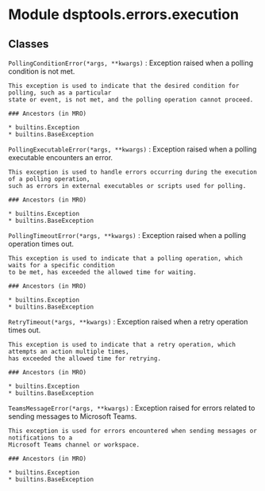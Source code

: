 Module dsptools.errors.execution
================================

Classes
-------

`PollingConditionError(*args, **kwargs)`
:   Exception raised when a polling condition is not met.
    
    This exception is used to indicate that the desired condition for polling, such as a particular
    state or event, is not met, and the polling operation cannot proceed.

    ### Ancestors (in MRO)

    * builtins.Exception
    * builtins.BaseException

`PollingExecutableError(*args, **kwargs)`
:   Exception raised when a polling executable encounters an error.
    
    This exception is used to handle errors occurring during the execution of a polling operation,
    such as errors in external executables or scripts used for polling.

    ### Ancestors (in MRO)

    * builtins.Exception
    * builtins.BaseException

`PollingTimeoutError(*args, **kwargs)`
:   Exception raised when a polling operation times out.
    
    This exception is used to indicate that a polling operation, which waits for a specific condition
    to be met, has exceeded the allowed time for waiting.

    ### Ancestors (in MRO)

    * builtins.Exception
    * builtins.BaseException

`RetryTimeout(*args, **kwargs)`
:   Exception raised when a retry operation times out.
    
    This exception is used to indicate that a retry operation, which attempts an action multiple times,
    has exceeded the allowed time for retrying.

    ### Ancestors (in MRO)

    * builtins.Exception
    * builtins.BaseException

`TeamsMessageError(*args, **kwargs)`
:   Exception raised for errors related to sending messages to Microsoft Teams.
    
    This exception is used for errors encountered when sending messages or notifications to a
    Microsoft Teams channel or workspace.

    ### Ancestors (in MRO)

    * builtins.Exception
    * builtins.BaseException